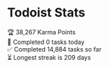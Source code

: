 
# Todoist Stats

<!-- TODO-IST:START -->
🏆  38,267 Karma Points           
🌸  Completed 0 tasks today           
✅  Completed 14,884 tasks so far           
⏳  Longest streak is 209 days
<!-- TODO-IST:END -->

